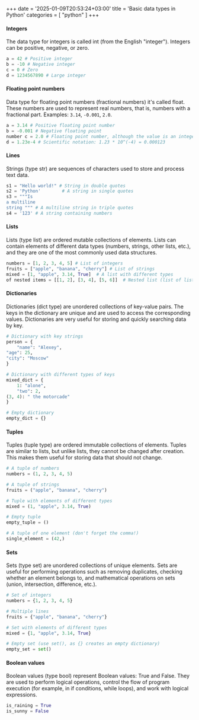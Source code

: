 +++
date = '2025-01-09T20:53:24+03:00'
title = 'Basic data types in Python'
categories = [ "python" ]
+++

#### Integers

The data type for integers is called int (from the English "integer"). Integers can be positive, negative, or zero.

```py
a = 42 # Positive integer
b = -10 # Negative integer
c = 0 # Zero
d = 1234567890 # Large integer
```

#### Floating point numbers

Data type for floating point numbers (fractional numbers) it's called float. These numbers are used to represent real numbers, that is, numbers with a fractional part. Examples: `3.14`, `-0.001`, `2.0`.

```py
a = 3.14 # Positive floating point number
b = -0.001 # Negative floating point
number c = 2.0 # Floating point number, although the value is an integer
d = 1.23e-4 # Scientific notation: 1.23 * 10^(-4) = 0.000123
```

#### Lines

Strings (type str) are sequences of characters used to store and process text data.


```py
s1 = "Hello world!" # String in double quotes
s2 = 'Python'        # A string in single quotes
s3 = """Is
a multiline
string """ # A multiline string in triple quotes
s4 = '123' # A string containing numbers
```

#### Lists

Lists (type list) are ordered mutable collections of elements. Lists can contain elements of different data types (numbers, strings, other lists, etc.), and they are one of the most commonly used data structures.

```py
numbers = [1, 2, 3, 4, 5] # List of integers
fruits = ["apple", "banana", "cherry"] # List of strings
mixed = [1, "apple", 3.14, True]  # A list with different types
of nested items = [[1, 2], [3, 4], [5, 6]]  # Nested list (list of lists)
```

#### Dictionaries

Dictionaries (dict type) are unordered collections of key-value pairs. The keys in the dictionary are unique and are used to access the corresponding values. Dictionaries are very useful for storing and quickly searching data by key.

```py
# Dictionary with key strings
person = {
    "name": "Alexey",
"age": 25,
"city": "Moscow"
}

# Dictionary with different types of keys
mixed_dict = {
    1: "alone",
    "two": 2,
(3, 4): " the motorcade"
}

# Empty dictionary
empty_dict = {}
```

#### Tuples

Tuples (tuple type) are ordered immutable collections of elements. Tuples are similar to lists, but unlike lists, they cannot be changed after creation. This makes them useful for storing data that should not change.

```py
# A tuple of numbers
numbers = (1, 2, 3, 4, 5)

# A tuple of strings
fruits = ("apple", "banana", "cherry")

# Tuple with elements of different types
mixed = (1, "apple", 3.14, True)

# Empty tuple
empty_tuple = ()

# A tuple of one element (don't forget the comma!)
single_element = (42,)
```

#### Sets

Sets (type set) are unordered collections of unique elements. Sets are useful for performing operations such as removing duplicates, checking whether an element belongs to, and mathematical operations on sets (union, intersection, difference, etc.).


```py
# Set of integers
numbers = {1, 2, 3, 4, 5}

# Multiple lines
fruits = {"apple", "banana", "cherry"}

# Set with elements of different types
mixed = {1, "apple", 3.14, True}

# Empty set (use set(), as {} creates an empty dictionary)
empty_set = set()
```

#### Boolean values

Boolean values (type bool) represent Boolean values: True and False. They are used to perform logical operations, control the flow of program execution (for example, in if conditions, while loops), and work with logical expressions.

```py
is_raining = True
is_sunny = False
```